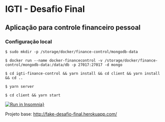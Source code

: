 # IGTI - Desafio Final
## Aplicação para controle financeiro pessoal

### Configuração local

    $ sudo mkdir -p /storage/docker/finance-control/mongodb-data

    $ docker run --name docker-financecontrol -v /storage/docker/finance-control/mongodb-data:/data/db -p 27017:27017 -d mongo

    $ cd igti-finance-control && yarn install && cd client && yarn install && cd ..

    $ yarn server

    $ cd client && yarn start

[![Run in Insomnia}](https://insomnia.rest/images/run.svg)](https://insomnia.rest/run/?label=IGTI%20Finance%20Control&uri=https%3A%2F%2Fgist.githubusercontent.com%2FGabrielCC163%2Fabeef35f15a0f3c17fe6acc72d33786e%2Fraw%2Feb1fe49078ff37c7d30c538146e34da3c85ab16b%2Figti_finance_control_requests.json)

Projeto base: http://fake-desafio-final.herokuapp.com/
